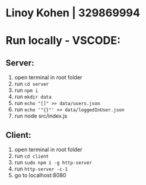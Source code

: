 # Linoy Kohen | 329869994

# Run locally - VSCODE:

## Server:
1. open terminal in root folder
2. run ```cd server```
3. run ```npm i```
4. run ```mkdir data```
5. run ```echo "[]" >> data/users.json```
6. run ```echo '"{}"' >> data/loggedInUser.json```
7. run node src/index.js

## Client:
1. open terminal in root folder
2. run ```cd client```
3. run ```sudo npm i -g http-server```
4. run ```http-server -c-1```
5. go to localhost:8080